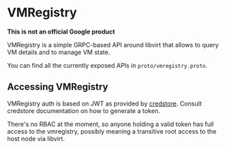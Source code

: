 # VMRegistry

**This is not an official Google product**

VMRegistry is a simple GRPC-based API around libvirt that allows to query VM
details and to manage VM state.

You can find all the currently exposed APIs in `proto/vmregistry.proto`.

## Accessing VMRegistry

VMRegistry auth is based on JWT as provided by [credstore](fixme). Consult
credstore documentation on how to generate a token.

There's no RBAC at the moment, so anyone holding a valid token has full access
to the vmregistry, possibly meaning a transitive root access to the host node
via libvirt.

